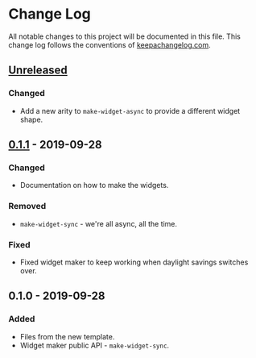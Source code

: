 # Change Log
All notable changes to this project will be documented in this file. This change log follows the conventions of [keepachangelog.com](http://keepachangelog.com/).

## [Unreleased]
### Changed
- Add a new arity to `make-widget-async` to provide a different widget shape.

## [0.1.1] - 2019-09-28
### Changed
- Documentation on how to make the widgets.

### Removed
- `make-widget-sync` - we're all async, all the time.

### Fixed
- Fixed widget maker to keep working when daylight savings switches over.

## 0.1.0 - 2019-09-28
### Added
- Files from the new template.
- Widget maker public API - `make-widget-sync`.

[Unreleased]: https://github.com/your-name/witchazzan/compare/0.1.1...HEAD
[0.1.1]: https://github.com/your-name/witchazzan/compare/0.1.0...0.1.1
